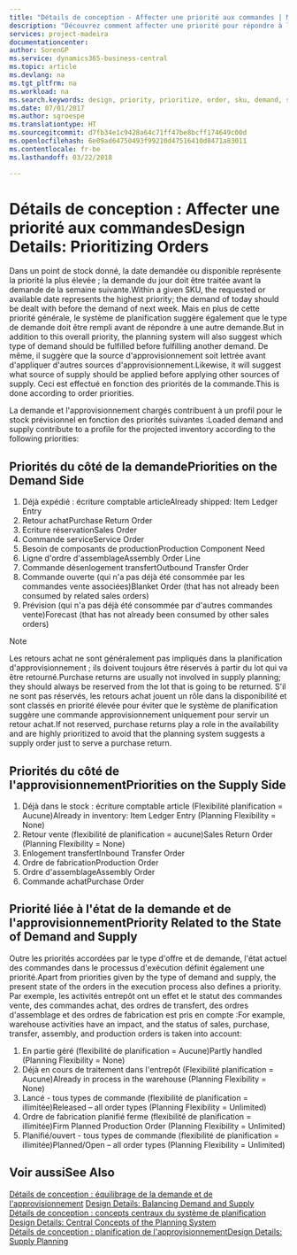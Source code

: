 ```yaml
---
title: "Détails de conception - Affecter une priorité aux commandes | Microsoft Docs"
description: "Découvrez comment affecter une priorité pour répondre à la demande et l'approvisionnement."
services: project-madeira
documentationcenter: 
author: SorenGP
ms.service: dynamics365-business-central
ms.topic: article
ms.devlang: na
ms.tgt_pltfrm: na
ms.workload: na
ms.search.keywords: design, priority, prioritize, order, sku, demand, supply
ms.date: 07/01/2017
ms.author: sgroespe
ms.translationtype: HT
ms.sourcegitcommit: d7fb34e1c9428a64c71ff47be8bcff174649c00d
ms.openlocfilehash: 6e09ad64750493f99210d47516410d8471a83011
ms.contentlocale: fr-be
ms.lasthandoff: 03/22/2018

---
```

# <a name="design-details-prioritizing-orders"></a><span data-ttu-id="1474b-103">Détails de conception : Affecter une priorité aux commandes</span><span class="sxs-lookup"><span data-stu-id="1474b-103">Design Details: Prioritizing Orders</span></span>
<span data-ttu-id="1474b-104">Dans un point de stock donné, la date demandée ou disponible représente la priorité la plus élevée ; la demande du jour doit être traitée avant la demande de la semaine suivante.</span><span class="sxs-lookup"><span data-stu-id="1474b-104">Within a given SKU, the requested or available date represents the highest priority; the demand of today should be dealt with before the demand of next week.</span></span> <span data-ttu-id="1474b-105">Mais en plus de cette priorité générale, le système de planification suggère également que le type de demande doit être rempli avant de répondre à une autre demande.</span><span class="sxs-lookup"><span data-stu-id="1474b-105">But in addition to this overall priority, the planning system will also suggest which type of demand should be fulfilled before fulfilling another demand.</span></span> <span data-ttu-id="1474b-106">De même, il suggère que la source d'approvisionnement soit lettrée avant d'appliquer d'autres sources d'approvisionnement.</span><span class="sxs-lookup"><span data-stu-id="1474b-106">Likewise, it will suggest what source of supply should be applied before applying other sources of supply.</span></span> <span data-ttu-id="1474b-107">Ceci est effectué en fonction des priorités de la commande.</span><span class="sxs-lookup"><span data-stu-id="1474b-107">This is done according to order priorities.</span></span>  
  
<span data-ttu-id="1474b-108">La demande et l'approvisionnement chargés contribuent à un profil pour le stock prévisionnel en fonction des priorités suivantes :</span><span class="sxs-lookup"><span data-stu-id="1474b-108">Loaded demand and supply contribute to a profile for the projected inventory according to the following priorities:</span></span>  
  
## <a name="priorities-on-the-demand-side"></a><span data-ttu-id="1474b-109">Priorités du côté de la demande</span><span class="sxs-lookup"><span data-stu-id="1474b-109">Priorities on the Demand Side</span></span>  
1. <span data-ttu-id="1474b-110">Déjà expédié : écriture comptable article</span><span class="sxs-lookup"><span data-stu-id="1474b-110">Already shipped: Item Ledger Entry</span></span>  
2. <span data-ttu-id="1474b-111">Retour achat</span><span class="sxs-lookup"><span data-stu-id="1474b-111">Purchase Return Order</span></span>  
3. <span data-ttu-id="1474b-112">Ecriture réservation</span><span class="sxs-lookup"><span data-stu-id="1474b-112">Sales Order</span></span>  
4. <span data-ttu-id="1474b-113">Commande service</span><span class="sxs-lookup"><span data-stu-id="1474b-113">Service Order</span></span>  
5. <span data-ttu-id="1474b-114">Besoin de composants de production</span><span class="sxs-lookup"><span data-stu-id="1474b-114">Production Component Need</span></span>  
6. <span data-ttu-id="1474b-115">Ligne d'ordre d'assemblage</span><span class="sxs-lookup"><span data-stu-id="1474b-115">Assembly Order Line</span></span>  
7. <span data-ttu-id="1474b-116">Commande désenlogement transfert</span><span class="sxs-lookup"><span data-stu-id="1474b-116">Outbound Transfer Order</span></span>  
8. <span data-ttu-id="1474b-117">Commande ouverte (qui n'a pas déjà été consommée par les commandes vente associées)</span><span class="sxs-lookup"><span data-stu-id="1474b-117">Blanket Order (that has not already been consumed by related sales orders)</span></span>  
9. <span data-ttu-id="1474b-118">Prévision (qui n'a pas déjà été consommée par d'autres commandes vente)</span><span class="sxs-lookup"><span data-stu-id="1474b-118">Forecast (that has not already been consumed by other sales orders)</span></span>  
  
> [!NOTE]  
>  <span data-ttu-id="1474b-119">Les retours achat ne sont généralement pas impliqués dans la planification d'approvisionnement ; ils doivent toujours être réservés à partir du lot qui va être retourné.</span><span class="sxs-lookup"><span data-stu-id="1474b-119">Purchase returns are usually not involved in supply planning; they should always be reserved from the lot that is going to be returned.</span></span> <span data-ttu-id="1474b-120">S'il ne sont pas réservés, les retours achat jouent un rôle dans la disponibilité et sont classés en priorité élevée pour éviter que le système de planification suggère une commande approvisionnement uniquement pour servir un retour achat.</span><span class="sxs-lookup"><span data-stu-id="1474b-120">If not reserved, purchase returns play a role in the availability and are highly prioritized to avoid that the planning system suggests a supply order just to serve a purchase return.</span></span>  
  
## <a name="priorities-on-the-supply-side"></a><span data-ttu-id="1474b-121">Priorités du côté de l'approvisionnement</span><span class="sxs-lookup"><span data-stu-id="1474b-121">Priorities on the Supply Side</span></span>  
1. <span data-ttu-id="1474b-122">Déjà dans le stock : écriture comptable article (Flexibilité planification = Aucune)</span><span class="sxs-lookup"><span data-stu-id="1474b-122">Already in inventory: Item Ledger Entry (Planning Flexibility = None)</span></span>  
2. <span data-ttu-id="1474b-123">Retour vente (flexibilité de planification = aucune)</span><span class="sxs-lookup"><span data-stu-id="1474b-123">Sales Return Order (Planning Flexibility = None)</span></span>  
3. <span data-ttu-id="1474b-124">Enlogement transfert</span><span class="sxs-lookup"><span data-stu-id="1474b-124">Inbound Transfer Order</span></span>  
4. <span data-ttu-id="1474b-125">Ordre de fabrication</span><span class="sxs-lookup"><span data-stu-id="1474b-125">Production Order</span></span>  
5. <span data-ttu-id="1474b-126">Ordre d'assemblage</span><span class="sxs-lookup"><span data-stu-id="1474b-126">Assembly Order</span></span>  
6. <span data-ttu-id="1474b-127">Commande achat</span><span class="sxs-lookup"><span data-stu-id="1474b-127">Purchase Order</span></span>  
  
## <a name="priority-related-to-the-state-of-demand-and-supply"></a><span data-ttu-id="1474b-128">Priorité liée à l'état de la demande et de l'approvisionnement</span><span class="sxs-lookup"><span data-stu-id="1474b-128">Priority Related to the State of Demand and Supply</span></span>  
<span data-ttu-id="1474b-129">Outre les priorités accordées par le type d'offre et de demande, l'état actuel des commandes dans le processus d'exécution définit également une priorité.</span><span class="sxs-lookup"><span data-stu-id="1474b-129">Apart from priorities given by the type of demand and supply, the present state of the orders in the execution process also defines a priority.</span></span> <span data-ttu-id="1474b-130">Par exemple, les activités entrepôt ont un effet et le statut des commandes vente, des commandes achat, des ordres de transfert, des ordres d'assemblage et des ordres de fabrication est pris en compte :</span><span class="sxs-lookup"><span data-stu-id="1474b-130">For example, warehouse activities have an impact, and the status of sales, purchase, transfer, assembly, and production orders is taken into account:</span></span>  
  
1. <span data-ttu-id="1474b-131">En partie géré (flexibilité de planification = Aucune)</span><span class="sxs-lookup"><span data-stu-id="1474b-131">Partly handled (Planning Flexibility = None)</span></span>  
2. <span data-ttu-id="1474b-132">Déjà en cours de traitement dans l'entrepôt (Flexibilité planification = Aucune)</span><span class="sxs-lookup"><span data-stu-id="1474b-132">Already in process in the warehouse (Planning Flexibility = None)</span></span>  
3. <span data-ttu-id="1474b-133">Lancé - tous types de commande (flexibilité de planification = illimitée)</span><span class="sxs-lookup"><span data-stu-id="1474b-133">Released – all order types (Planning Flexibility = Unlimited)</span></span>  
4. <span data-ttu-id="1474b-134">Ordre de fabrication planifié ferme (flexibilité de planification = illimitée)</span><span class="sxs-lookup"><span data-stu-id="1474b-134">Firm Planned Production Order (Planning Flexibility = Unlimited)</span></span>  
5. <span data-ttu-id="1474b-135">Planifié/ouvert - tous types de commande (flexibilité de planification = illimitée)</span><span class="sxs-lookup"><span data-stu-id="1474b-135">Planned/Open – all order types (Planning Flexibility = Unlimited)</span></span>  
  
## <a name="see-also"></a><span data-ttu-id="1474b-136">Voir aussi</span><span class="sxs-lookup"><span data-stu-id="1474b-136">See Also</span></span>  
<span data-ttu-id="1474b-137">[Détails de conception : équilibrage de la demande et de l'approvisionnement](design-details-balancing-demand-and-supply.md) </span><span class="sxs-lookup"><span data-stu-id="1474b-137">[Design Details: Balancing Demand and Supply](design-details-balancing-demand-and-supply.md) </span></span>  
<span data-ttu-id="1474b-138">[Détails de conception : concepts centraux du système de planification](design-details-central-concepts-of-the-planning-system.md) </span><span class="sxs-lookup"><span data-stu-id="1474b-138">[Design Details: Central Concepts of the Planning System](design-details-central-concepts-of-the-planning-system.md) </span></span>  
[<span data-ttu-id="1474b-139">Détails de conception : planification de l'approvisionnement</span><span class="sxs-lookup"><span data-stu-id="1474b-139">Design Details: Supply Planning</span></span>](design-details-supply-planning.md)
